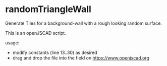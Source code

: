 # randomTriangleWall
Generate Tiles for a background-wall with a rough looking random surface.

This is an openJSCAD script.

usage:
- modify constants (line 13..30) as desired
- drag and drop the file into the field on https://www.openjscad.org
